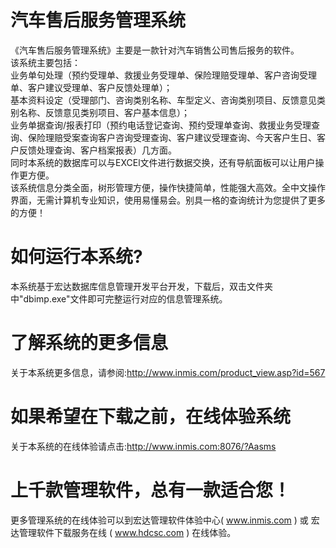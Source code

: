 # 汽车售后服务管理系统

《汽车售后服务管理系统》主要是一款针对汽车销售公司售后报务的软件。  
该系统主要包括：  
业务单句处理（预约受理单、救援业务受理单、保险理赔受理单、客户咨询受理单、客户建议受理单、客户反馈处理单）；  
基本资料设定（受理部门、咨询类别名称、车型定义、咨询类别项目、反馈意见类别名称、反馈意见类别项目、客户基本信息）；  
业务单据查询/报表打印（预约电话登记查询、预约受理单查询、救援业务受理查询、保险理赔受案查询客户咨询受理查询、客户建议受理查询、今天客户生日、客户反馈处理查询、客户档案报表）几方面。  
同时本系统的数据库可以与EXCEl文件进行数据交换，还有导航面板可以让用户操作更方便。  
该系统信息分类全面，树形管理方便，操作快捷简单，性能强大高效。全中文操作界面，无需计算机专业知识，使用易懂易会。别具一格的查询统计为您提供了更多的方便！

# 如何运行本系统?

本系统基于宏达数据库信息管理开发平台开发，下载后，双击文件夹中"dbimp.exe"文件即可完整运行对应的信息管理系统。

# 了解系统的更多信息

关于本系统更多信息，请参阅:http://www.inmis.com/product_view.asp?id=567

# 如果希望在下载之前，在线体验系统

关于本系统的在线体验请点击:http://www.inmis.com:8076/?Aasms

# 上千款管理软件，总有一款适合您！

更多管理系统的在线体验可以到宏达管理软件体验中心( www.inmis.com ) 或 宏达管理软件下载服务在线 ( www.hdcsc.com ) 在线体验。

